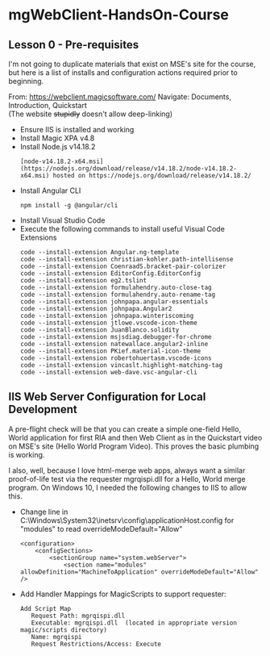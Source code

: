 # mgWebClient-HandsOn-Course
## Lesson 0 - Pre-requisites

I'm not going to duplicate materials that exist on MSE's site for the course, but here is a list of installs and configuration actions required prior to beginning.

From: https://webclient.magicsoftware.com/ 
Navigate: Documents, Introduction, Quickstart<br/>
(The website ~~stupidly~~ doesn't allow deep-linking)

- Ensure IIS is installed and working
- Install Magic XPA v4.8
- Install Node.js v14.18.2
    ```
    [node-v14.18.2-x64.msi](https://nodejs.org/download/release/v14.18.2/node-v14.18.2-x64.msi) hosted on https://nodejs.org/download/release/v14.18.2/
    ```
- Install Angular CLI
    ```
    npm install -g @angular/cli
    ```
- Install Visual Studio Code 
- Execute the following commands to install useful Visual Code Extensions
    ```
    code --install-extension Angular.ng-template
    code --install-extension christian-kohler.path-intellisense
    code --install-extension CoenraadS.bracket-pair-colorizer
    code --install-extension EditorConfig.EditorConfig
    code --install-extension eg2.tslint
    code --install-extension formulahendry.auto-close-tag
    code --install-extension formulahendry.auto-rename-tag
    code --install-extension johnpapa.angular-essentials
    code --install-extension johnpapa.Angular2
    code --install-extension johnpapa.winteriscoming
    code --install-extension jtlowe.vscode-icon-theme
    code --install-extension JuanBlanco.solidity
    code --install-extension msjsdiag.debugger-for-chrome
    code --install-extension natewallace.angular2-inline
    code --install-extension PKief.material-icon-theme
    code --install-extension robertohuertasm.vscode-icons
    code --install-extension vincaslt.highlight-matching-tag
    code --install-extension web-dave.vsc-angular-cli
    ```
## IIS Web Server Configuration for Local Development

A pre-flight check will be that you can create a simple one-field Hello, World application for first RIA and then Web Client as in the Quickstart video on MSE's site (Hello World Program Video). This proves the basic plumbing is working.

I also, well, because I love html-merge web apps, always want a similar proof-of-life test via the requester mgrqispi.dll for a Hello, World merge program. On Windows 10, I needed the following changes to IIS to allow this.

- Change line in C:\Windows\System32\inetsrv\config\applicationHost.config for "modules" to read overrideModeDefault="Allow"

   
    ```
    <configuration>
        <configSections>
            <sectionGroup name="system.webServer">
                <section name="modules" allowDefinition="MachineToApplication" overrideModeDefault="Allow" />
    ```

- Add Handler Mappings for MagicScripts to support requester:

    ```
    Add Script Map
       Request Path: mgrqispi.dll
       Executable: mgrqispi.dll  (located in appropriate version magic/scripts directory)
       Name: mgrqispi
       Request Restrictions/Access: Execute
    ``` 